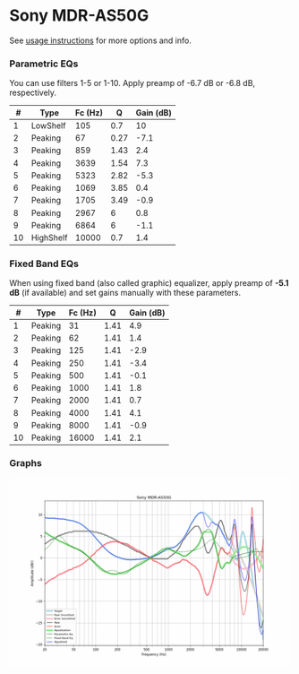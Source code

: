 # Sony MDR-AS50G
See [usage instructions](https://github.com/jaakkopasanen/AutoEq#usage) for more options and info.

### Parametric EQs
You can use filters 1-5 or 1-10. Apply preamp of -6.7 dB or -6.8 dB, respectively.

|   # | Type      |   Fc (Hz) |    Q |   Gain (dB) |
|-----|-----------|-----------|------|-------------|
|   1 | LowShelf  |       105 | 0.7  |        10   |
|   2 | Peaking   |        67 | 0.27 |        -7.1 |
|   3 | Peaking   |       859 | 1.43 |         2.4 |
|   4 | Peaking   |      3639 | 1.54 |         7.3 |
|   5 | Peaking   |      5323 | 2.82 |        -5.3 |
|   6 | Peaking   |      1069 | 3.85 |         0.4 |
|   7 | Peaking   |      1705 | 3.49 |        -0.9 |
|   8 | Peaking   |      2967 | 6    |         0.8 |
|   9 | Peaking   |      6864 | 6    |        -1.1 |
|  10 | HighShelf |     10000 | 0.7  |         1.4 |

### Fixed Band EQs
When using fixed band (also called graphic) equalizer, apply preamp of **-5.1 dB** (if available) and set gains manually with these parameters.

|   # | Type    |   Fc (Hz) |    Q |   Gain (dB) |
|-----|---------|-----------|------|-------------|
|   1 | Peaking |        31 | 1.41 |         4.9 |
|   2 | Peaking |        62 | 1.41 |         1.4 |
|   3 | Peaking |       125 | 1.41 |        -2.9 |
|   4 | Peaking |       250 | 1.41 |        -3.4 |
|   5 | Peaking |       500 | 1.41 |        -0.1 |
|   6 | Peaking |      1000 | 1.41 |         1.8 |
|   7 | Peaking |      2000 | 1.41 |         0.7 |
|   8 | Peaking |      4000 | 1.41 |         4.1 |
|   9 | Peaking |      8000 | 1.41 |        -0.9 |
|  10 | Peaking |     16000 | 1.41 |         2.1 |

### Graphs
![](./Sony%20MDR-AS50G.png)
